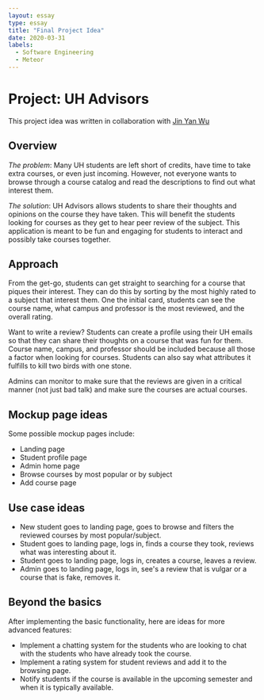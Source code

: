 ```yaml
---
layout: essay
type: essay
title: "Final Project Idea"
date: 2020-03-31
labels:
  - Software Engineering
  - Meteor
---
```

# Project: UH Advisors
This project idea was written in collaboration with [Jin Yan Wu](https://wjinyan.github.io/)

## Overview
*The problem*: Many UH students are left short of credits, have time to take extra courses, or even just incoming. However, not everyone wants to browse through a course catalog and read the descriptions to find out what interest them.

*The solution*: UH Advisors allows students to share their thoughts and opinions on the course they have taken. This will benefit the students looking for courses as they get to hear peer review of the subject. This application is meant to be fun and engaging for students to interact and possibly take courses together.

## Approach
From the get-go, students can get straight to searching for a course that piques their interest. They can do this by sorting by the most highly rated to a subject that interest them. One the initial card, students can see the course name, what campus and professor is the most reviewed, and the overall rating.

Want to write a review? Students can create a profile using their UH emails so that they can share their thoughts on a course that was fun for them. Course name, campus, and professor should be included because all those a factor when looking for courses. Students can also say what attributes it fulfills to kill two birds with one stone.

Admins can monitor to make sure that the reviews are given in a critical manner (not just bad talk) and make sure the courses are actual courses. 

## Mockup page ideas
Some possible mockup pages include:
* Landing page
* Student profile page
* Admin home page
* Browse courses by most popular or by subject
* Add course page

## Use case ideas
* New student goes to landing page, goes to browse and filters the reviewed courses by most popular/subject.
* Student goes to landing page, logs in, finds a course they took, reviews what was interesting about it. 
* Student goes to landing page, logs in, creates a course, leaves a review.
* Admin goes to landing page, logs in, see's a review that is vulgar or a course that is fake, removes it.

## Beyond the basics
After implementing the basic functionality, here are ideas for more advanced features:
* Implement a chatting system for the students who are looking to chat with the students who have already took the course.
* Implement a rating system for student reviews and add it to the browsing page.
* Notify students if the course is available in the upcoming semester and when it is typically available.
